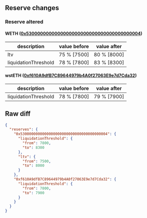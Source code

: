 ## Reserve changes

### Reserve altered

#### WETH ([0x5300000000000000000000000000000000000004](https://scrollscan.com/address/0x5300000000000000000000000000000000000004))

| description | value before | value after |
| --- | --- | --- |
| ltv | 75 % [7500] | 80 % [8000] |
| liquidationThreshold | 78 % [7800] | 83 % [8300] |


#### wstETH ([0xf610A9dfB7C89644979b4A0f27063E9e7d7Cda32](https://scrollscan.com/address/0xf610A9dfB7C89644979b4A0f27063E9e7d7Cda32))

| description | value before | value after |
| --- | --- | --- |
| liquidationThreshold | 78 % [7800] | 79 % [7900] |


## Raw diff

```json
{
  "reserves": {
    "0x5300000000000000000000000000000000000004": {
      "liquidationThreshold": {
        "from": 7800,
        "to": 8300
      },
      "ltv": {
        "from": 7500,
        "to": 8000
      }
    },
    "0xf610A9dfB7C89644979b4A0f27063E9e7d7Cda32": {
      "liquidationThreshold": {
        "from": 7800,
        "to": 7900
      }
    }
  }
}
```